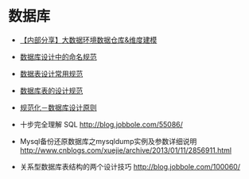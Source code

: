 # 数据库

- [【内部分享】大数据环境数据仓库&维度建模](http://tech.weli.cn/2017/12/29/dataware-intro/)
- [数据库设计中的命名规范](https://www.jianshu.com/p/7e60dbd59138)
- [数据表设计常用规范](https://blog.csdn.net/weixin_38303684/article/details/78831354)
- [数据库表的设计规范](https://blog.csdn.net/qq30211478/article/details/78040519)
- [规范化－数据库设计原则](https://www.ibm.com/developerworks/cn/data/library/techarticles/dm-0605jiangt/index.html)

- 十步完全理解 SQL http://blog.jobbole.com/55086/
- Mysql备份还原数据库之mysqldump实例及参数详细说明 http://www.cnblogs.com/xuejie/archive/2013/01/11/2856911.html
- 关系型数据库表结构的两个设计技巧
 http://blog.jobbole.com/100060/
